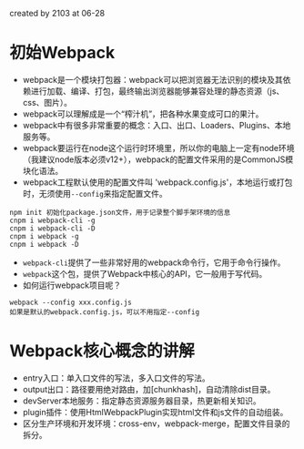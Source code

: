 created by 2103 at 06-28

# 初始Webpack

- webpack是一个模块打包器：webpack可以把浏览器无法识别的模块及其依赖进行加载、编译、打包，最终输出浏览器能够兼容处理的静态资源（js、css、图片）。
- webpack可以理解成是一个“榨汁机”，把各种水果变成可口的果汁。
- webpack中有很多非常重要的概念：入口、出口、Loaders、Plugins、本地服务等。
- webpack要运行在node这个运行时环境里，所以你的电脑上一定有node环境（我建议node版本必须v12+），webpack的配置文件采用的是CommonJS模块化语法。
- webpack工程默认使用的配置文件叫 'webpack.config.js'，本地运行或打包时，无须使用`--config`来指定配置文件。

```
npm init 初始化package.json文件，用于记录整个脚手架环境的信息
cnpm i webpack-cli -g
cnpm i webpack-cli -D
cnpm i webpack -g
cnpm i webpack -D
```
- `webpack-cli`提供了一些非常好用的webpack命令行，它用于命令行操作。
- `webpack`这个包，提供了Webpack中核心的API，它一般用于写代码。
- 如何运行webpack项目呢？
```
webpack --config xxx.config.js
如果是默认的webpack.config.js，可以不用指定--config
```

# Webpack核心概念的讲解

- entry入口：单入口文件的写法，多入口文件的写法。
- output出口：路径要用绝对路由，加[chunkhash]，自动清除dist目录。
- devServer本地服务：指定静态资源服务器目录，热更新相关知识。
- plugin插件：使用HtmlWebpackPlugin实现html文件和js文件的自动组装。
- 区分生产环境和开发环境：cross-env，webpack-merge，配置文件目录的拆分。
